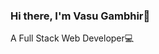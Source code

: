 ### Hi there, I'm Vasu Gambhir👋

A Full Stack Web Developer💻

<!--
**Vasu-Gambhir/Vasu-Gambhir** is a ✨ _special_ ✨ repository because its `README.md` (this file) appears on your GitHub profile.

Here are some ideas to get you started:

- 🔭 I’m currently pursuing B.tech in ECE branch at MAIT, GGSIPU.
- 🌱 I’m currently learning C++ and Web Development
- 🤔 More interested in Back End Development.
- 💬 Ask me about anything, I'll be keen to help You. 
- 📫 How to reach me: My Gmail -> vasugambhir15@gmail.com
- ⚡ Fun fact: ...
-->
